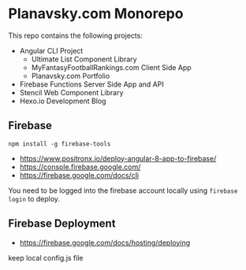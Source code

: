 # Planavsky.com Monorepo

This repo contains the following projects:
- Angular CLI Project
  - Ultimate List Component Library
  - MyFantasyFootballRankings.com Client Side App
  - Planavsky.com Portfolio 
- Firebase Functions Server Side App and API
- Stencil Web Component Library
- Hexo.io Development Blog

## Firebase

`npm install -g firebase-tools`

- https://www.positronx.io/deploy-angular-8-app-to-firebase/
- https://console.firebase.google.com/
- https://firebase.google.com/docs/cli

You need to be logged into the firebase account locally using `firebase login` to deploy.

## Firebase Deployment
- https://firebase.google.com/docs/hosting/deploying

keep local config.js file


